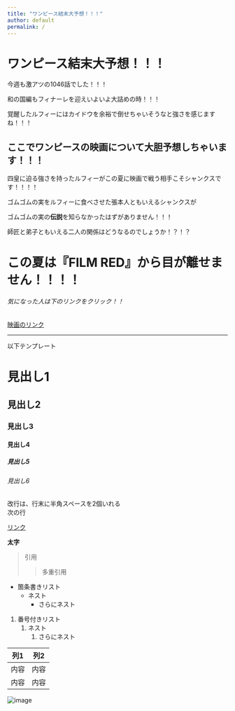 ```yaml
---
title: "ワンピース結末大予想！！！"
author: default
permalink: /
---
```


# ワンピース結末大予想！！！

今週も激アツの1046話でした！！！

和の国編もフィナーレを迎えいよいよ大詰めの時！！！

覚醒したルフィーにはカイドウを余裕で倒せちゃいそうなと強さを感じますね！！！

## ここでワンピースの映画について**大胆予想**しちゃいます！！！

四皇に迫る強さを持ったルフィーがこの夏に映画で戦う相手こそシャンクスです！！！！

ゴムゴムの実をルフィーに食べさせた張本人ともいえるシャンクスが

ゴムゴムの実の**伝説**を知らなかったはずがありません！！！

師匠と弟子ともいえる二人の関係はどうなるのでしょうか！？！？

# この夏は『FILM RED』から目が離せません！！！！

###### *気になった人は下のリンクをクリック！！*

[映画のリンク](https://www.onepiece-film.jp)

---

以下テンプレート

# 見出し1
## 見出し2
### 見出し3
#### 見出し4
##### 見出し5
###### 見出し6

改行は、行末に半角スペースを2個いれる  
次の行

[リンク](https://www.google.co.jp/)

**太字**

> 引用
>> 多重引用


- 箇条書きリスト
  - ネスト
    - さらにネスト


1. 番号付きリスト
   1. ネスト
      1. さらにネスト

  
| 列1  | 列2  |
|-----|-----|
| 内容  | 内容  |
| 内容  | 内容  |

![image](/220422_GitHubPages/assets/images/logo-150.png)
